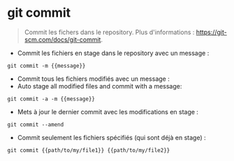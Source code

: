 # git commit

> Commit les fichers dans le repository.
> Plus d'informations : <https://git-scm.com/docs/git-commit>.

- Commit les fichiers en stage dans le repository avec un message :

`git commit -m {{message}}`

- Commit tous les fichiers modifiés avec un message :
- Auto stage all modified files and commit with a message:

`git commit -a -m {{message}}`

- Mets à jour le dernier commit avec les modifications en stage :

`git commit --amend`

- Commit seulement les fichiers spécifiés (qui sont déjà en stage) :

`git commit {{path/to/my/file1}} {{path/to/my/file2}}`

